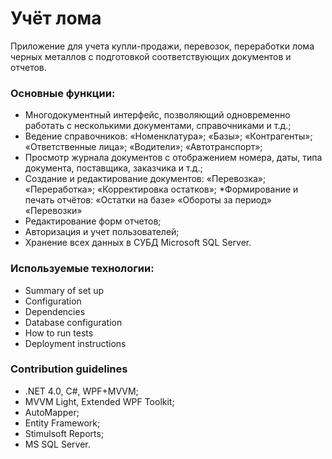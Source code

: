 # Учёт лома #

Приложение для учета купли-продажи, перевозок, переработки лома черных металлов с подготовкой соответствующих документов и отчетов.

### Основные функции: ###

* Многодокументный интерфейс, позволяющий одновременно работать с несколькими документами, справочниками и т.д.;
* Ведение справочников:
«Номенклатура»;
«Базы»;
«Контрагенты»;
«Ответственные лица»;
«Водители»;
«Автотранспорт»;
* Просмотр журнала документов с отображением номера, даты, типа документа, поставщика, заказчика и т.д.;
* Создание и редактирование документов:
«Перевозка»;
«Переработка»;
«Корректировка остатков»;
*Формирование и печать отчётов:
«Остатки на базе»
«Обороты за период»
«Перевозки»
* Редактирование форм отчетов;
* Авторизация и учет пользователей;
* Хранение всех данных в СУБД Microsoft SQL Server.

### Используемые технологии: ###

* Summary of set up
* Configuration
* Dependencies
* Database configuration
* How to run tests
* Deployment instructions

### Contribution guidelines ###

* .NET 4.0, C#, WPF+MVVM;
* MVVM Light, Extended WPF Toolkit;
* AutoMapper;
* Entity Framework;
* Stimulsoft Reports;
* MS SQL Server.